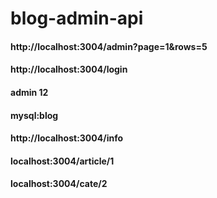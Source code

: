 # blog-admin-api
#### http://localhost:3004/admin?page=1&rows=5
#### http://localhost:3004/login
#### admin 12
#### mysql:blog
#### http://localhost:3004/info
#### localhost:3004/article/1
#### localhost:3004/cate/2




